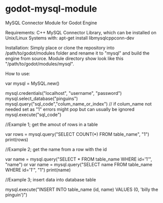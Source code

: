 godot-mysql-module
==================

MySQL Connector Module for Godot Engine

Requirements:
  C++ MySQL Connector Library, which can be installed on Unix/Linux Systems with: apt-get install libmysqlcppconn-dev

Installation:
Simply place or clone the repository into /path/to/godot/modules folder and rename it to "mysql" and build the engine from source.
Module directory show look like this "/path/to/godot/modules/mysql".

How to use:

var mysql = MySQL.new()

mysql.credentials("localhost", "username", "password")
mysql.select_database("pinguins")
mysql.query("sql_code","colum_name_or_index") // if colum_name not needed set as "1" errors might pop but can usually be ignored
mysql.execute("sql_code")

//Example 1; get the amout of rows in a table

var rows = mysql.query("SELECT COUNT(*) FROM table_name", "1")
print(rows)


//Example 2; get the name from a row with the id

var name = mysql.query("SELECT * FROM table_name WHERE id='1'", "name")
or
var name = mysql.query("SELECT name FROM table_name WHERE id='1'", "1")
print(name)


//Example 3; insert data into database table

mysql.execute("INSERT INTO table_name (id, name) VALUES (0, 'billy the pinguin')")
